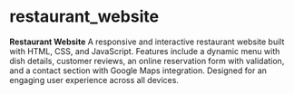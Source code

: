 # restaurant_website
**Restaurant Website**   A responsive and interactive restaurant website built with HTML, CSS, and JavaScript. Features include a dynamic menu with dish details, customer reviews, an online reservation form with validation, and a contact section with Google Maps integration. Designed for an engaging user experience across all devices.
